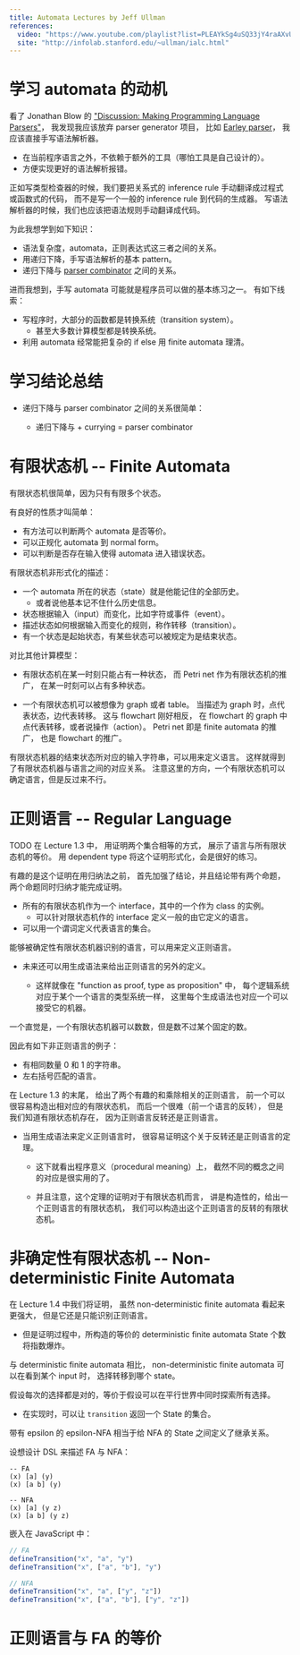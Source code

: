 ```yaml
---
title: Automata Lectures by Jeff Ullman
references:
  video: "https://www.youtube.com/playlist?list=PLEAYkSg4uSQ33jY4raAXvUT7Bm_S_EGu0"
  site: "http://infolab.stanford.edu/~ullman/ialc.html"
---
```


# 学习 automata 的动机

看了 Jonathan Blow 的 ["Discussion: Making Programming Language Parsers"](https://www.youtube.com/watch?v=MnctEW1oL-E)，
我发现我应该放弃 parser generator 项目，
比如 [Earley parser](https://en.wikipedia.org/wiki/Earley_parser)，
我应该直接手写语法解析器。

- 在当前程序语言之外，不依赖于额外的工具（哪怕工具是自己设计的）。
- 方便实现更好的语法解析报错。

正如写类型检查器的时候，我们要把关系式的 inference rule
手动翻译成过程式或函数式的代码，
而不是写一个一般的 inference rule 到代码的生成器。
写语法解析器的时候，我们也应该把语法规则手动翻译成代码。

为此我想学到如下知识：

- 语法复杂度，automata，正则表达式这三者之间的关系。
- 用递归下降，手写语法解析的基本 pattern。
- 递归下降与 [parser combinator](https://en.wikipedia.org/wiki/Parser_combinator) 之间的关系。

进而我想到，手写 automata 可能就是程序员可以做的基本练习之一。
有如下线索：

- 写程序时，大部分的函数都是转换系统（transition system）。
  - 甚至大多数计算模型都是转换系统。
- 利用 automata 经常能把复杂的 if else 用 finite automata 理清。

# 学习结论总结

- 递归下降与 parser combinator 之间的关系很简单：

  - 递归下降与 + currying = parser combinator

# 有限状态机 -- Finite Automata

有限状态机很简单，因为只有有限多个状态。

有良好的性质才叫简单：

- 有方法可以判断两个 automata 是否等价。
- 可以正规化 automata 到 normal form。
- 可以判断是否存在输入使得 automata 进入错误状态。

有限状态机非形式化的描述：

- 一个 automata 所在的状态（state）就是他能记住的全部历史。
  - 或者说他基本记不住什么历史信息。
- 状态根据输入（input）而变化，比如字符或事件（event）。
- 描述状态如何根据输入而变化的规则，称作转移（transition）。
- 有一个状态是起始状态，有某些状态可以被规定为是结束状态。

对比其他计算模型：

- 有限状态机在某一时刻只能占有一种状态，
  而 Petri net 作为有限状态机的推广，
  在某一时刻可以占有多种状态。

- 一个有限状态机可以被想像为 graph 或者 table。
  当描述为 graph 时，点代表状态，边代表转移。
  这与 flowchart 刚好相反，
  在 flowchart 的 graph 中点代表转移，或者说操作（action）。
  Petri net 即是 finite automata 的推广，
  也是 flowchart 的推广。

有限状态机器的结束状态所对应的输入字符串，可以用来定义语言。
这样就得到了有限状态机器与语言之间的对应关系。
注意这里的方向，一个有限状态机可以确定语言，但是反过来不行。

# 正则语言 -- Regular Language

TODO 在 Lecture 1.3 中，
用证明两个集合相等的方式，
展示了语言与所有限状态机的等价。
用 dependent type 将这个证明形式化，会是很好的练习。

有趣的是这个证明在用归纳法之前，
首先加强了结论，并且结论带有两个命题，
两个命题同时归纳才能完成证明。

- 所有的有限状态机作为一个 interface，其中的一个作为 class 的实例。
  - 可以针对限状态机作的 interface 定义一般的由它定义的语言。
- 可以用一个谓词定义代表语言的集合。

能够被确定性有限状态机器识别的语言，可以用来定义正则语言。

- 未来还可以用生成语法来给出正则语言的另外的定义。

  - 这样就像在 "function as proof, type as proposition" 中，
    每个逻辑系统对应于某个一个语言的类型系统一样，
    这里每个生成语法也对应一个可以接受它的机器。

一个直觉是，一个有限状态机器可以数数，但是数不过某个固定的数。

因此有如下非正则语言的例子：

- 有相同数量 0 和 1 的字符串。
- 左右括号匹配的语言。

在 Lecture 1.3 的末尾，
给出了两个有趣的和乘除相关的正则语言，
前一个可以很容易构造出相对应的有限状态机，
而后一个很难（前一个语言的反转），
但是我们知道有限状态机存在，
因为正则语言反转还是正则语言。

- 当用生成语法来定义正则语言时，
  很容易证明这个关于反转还是正则语言的定理。

  - 这下就看出程序意义（procedural meaning）上，
    截然不同的概念之间的对应是很实用的了。

  - 并且注意，这个定理的证明对于有限状态机而言，
    讲是构造性的，给出一个正则语言的有限状态机，
    我们可以构造出这个正则语言的反转的有限状态机。

# 非确定性有限状态机 -- Non-deterministic Finite Automata

在 Lecture 1.4 中我们将证明，
虽然 non-deterministic finite automata 看起来更强大，
但是它还是只能识别正则语言。

- 但是证明过程中，所构造的等价的 deterministic finite automata
  State 个数将指数爆炸。

与 deterministic finite automata 相比，
non-deterministic finite automata 可以在看到某个 input 时，
选择转移到哪个 state。

假设每次的选择都是对的，等价于假设可以在平行世界中同时探索所有选择。

- 在实现时，可以让 `transition` 返回一个 State 的集合。

带有 epsilon 的 epsilon-NFA 相当于给 NFA 的 State 之间定义了继承关系。

设想设计 DSL 来描述 FA 与 NFA：

```
-- FA
(x) [a] (y)
(x) [a b] (y)

-- NFA
(x) [a] (y z)
(x) [a b] (y z)
```

嵌入在 JavaScript 中：


```javascript
// FA
defineTransition("x", "a", "y")
defineTransition("x", ["a", "b"], "y")

// NFA
defineTransition("x", "a", ["y", "z"])
defineTransition("x", ["a", "b"], ["y", "z"])
```

# 正则语言与 FA 的等价

